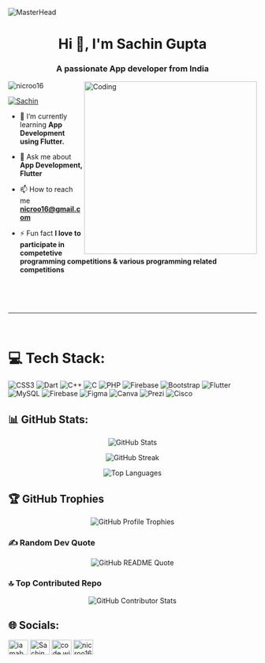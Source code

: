 ![MasterHead](https://user-images.githubusercontent.com/74038190/225813708-98b745f2-7d22-48cf-9150-083f1b00d6c9.gif)

<h1 align="center">Hi 👋, I'm Sachin Gupta</h1>
<h3 align="center">A passionate App developer from India</h3>
<img align="right" alt="Coding" width="350" src="https://user-images.githubusercontent.com/74038190/212898774-0a96dc1d-c908-4ce8-9dd7-a71aab6e1c2b.gif">

<p align="left"> <img src="https://komarev.com/ghpvc/?username=nicroo16&label=Profile%20views&color=0e75b6&style=flat" alt="nicroo16" /> </p>




<p align="left"> <a href="https://twitter.com/SachinG44364714" target="blank"><img src="https://img.shields.io/twitter/follow/SachinG44364714?logo=twitter&style=for-the-badge" alt="Sachin" /></a> </p>

- 🌱 I’m currently learning **App Development using Flutter.**

- 💬 Ask me about **App Development, Flutter**

- 📫 How to reach me **nicroo16@gmail.com**

- ⚡ Fun fact **I love to participate in competetive programming competitions & various programming related competitions**


</p>
<br>
<br>
<br>
<hr>
<br>

# 💻 Tech Stack:
 
![CSS3](https://img.shields.io/badge/css3-%231572B6.svg?style=flat&logo=css3&logoColor=white) ![Dart](https://img.shields.io/badge/dart-%230175C2.svg?style=flat&logo=dart&logoColor=white) ![C++](https://img.shields.io/badge/c++-%2300599C.svg?style=flat&logo=c%2B%2B&logoColor=white) ![C](https://img.shields.io/badge/c-%2300599C.svg?style=flat&logo=c&logoColor=white) ![PHP](https://img.shields.io/badge/php-%23777BB4.svg?style=flat&logo=php&logoColor=white) ![Firebase](https://img.shields.io/badge/firebase-%23039BE5.svg?style=flat&logo=firebase) ![Bootstrap](https://img.shields.io/badge/bootstrap-%238511FA.svg?style=flat&logo=bootstrap&logoColor=white) ![Flutter](https://img.shields.io/badge/Flutter-%2302569B.svg?style=flat&logo=Flutter&logoColor=white) ![MySQL](https://img.shields.io/badge/mysql-%2300000f.svg?style=flat&logo=mysql&logoColor=white) ![Firebase](https://img.shields.io/badge/Firebase-039BE5?style=flat&logo=Firebase&logoColor=white) ![Figma](https://img.shields.io/badge/figma-%23F24E1E.svg?style=flat&logo=figma&logoColor=white) ![Canva](https://img.shields.io/badge/Canva-%2300C4CC.svg?style=flat&logo=Canva&logoColor=white) ![Prezi](https://img.shields.io/badge/Prezi-%23000000.svg?style=flat&logo=Prezi&logoColor=white) ![Cisco](https://img.shields.io/badge/cisco-%23049fd9.svg?style=flat&logo=cisco&logoColor=black)

## 📊 GitHub Stats:
<div align="center">

  <img src="https://github-readme-stats.vercel.app/api?username=Sachingupta82&theme=midnight-purple&hide_border=false&include_all_commits=false&count_private=false" alt="GitHub Stats" /><br/>
  
  <img src="https://github-readme-streak-stats.herokuapp.com/?user=Sachingupta82&theme=midnight-purple&hide_border=false" alt="GitHub Streak" /><br/>

  <img src="https://github-readme-stats.vercel.app/api/top-langs/?username=Sachingupta82&theme=midnight-purple&hide_border=false&include_all_commits=false&count_private=false&layout=compact" alt="Top Languages" />
</div>


## 🏆 GitHub Trophies
<div align="center">
  <img src="https://github-profile-trophy.vercel.app/?username=Sachingupta82&theme=radical&no-frame=false&no-bg=true&margin-w=4" alt="GitHub Profile Trophies" />
</div>


### ✍️ Random Dev Quote
<div align="center">
  <img src="https://quotes-github-readme.vercel.app/api?type=horizontal&theme=radical" alt="GitHub README Quote" />
</div>


### 🔝 Top Contributed Repo
<div align="center">
  <img src="https://github-contributor-stats.vercel.app/api?username=Sachingupta82&limit=5&theme=radical&combine_all_yearly_contributions=true" alt="GitHub Contributor Stats" />
</div>


## 🌐 Socials:
<p align="left">
<a href="https://twitter.com/SachinG44364714" target="blank"><img align="center" src="https://raw.githubusercontent.com/rahuldkjain/github-profile-readme-generator/master/src/images/icons/Social/twitter.svg" alt="iamabhishek_t" height="30" width="40" /></a>
<a href="https://www.linkedin.com/in/sachin-gupta-904042268" target="blank"><img align="center" src="https://raw.githubusercontent.com/rahuldkjain/github-profile-readme-generator/master/src/images/icons/Social/linked-in-alt.svg" alt="Sachin Gupta" height="30" width="40" /></a>
<a href="https://www.instagram.com/code.withsachin/?hl=en" target="blank"><img align="center" src="https://raw.githubusercontent.com/rahuldkjain/github-profile-readme-generator/master/src/images/icons/Social/instagram.svg" alt="code.withsachin" height="30" width="40" /></a>
<a href="https://www.hackerrank.com/nicrooctal16" target="blank"><img align="center" src="https://raw.githubusercontent.com/rahuldkjain/github-profile-readme-generator/master/src/images/icons/Social/hackerrank.svg" alt="nicroo16" height="30" width="40" /></a>


<!--

[![](https://visitcount.itsvg.in/api?id=Sachingupta82&icon=0&color=0)](https://visitcount.itsvg.in)
**nicroo16/nicroo16** is a ✨ _special_ ✨ repository because its `README.md` (this file) appears on your GitHub profile.

Here are some ideas to get you started:

- 🔭 I’m currently working on ...
- 🌱 I’m currently learning ...
- 👯 I’m looking to collaborate on ...
- 🤔 I’m looking for help with ...
- 💬 Ask me about ...
- 📫 How to reach me: ...
- 😄 Pronouns: ...
- ⚡ Fun fact: ...
-->
